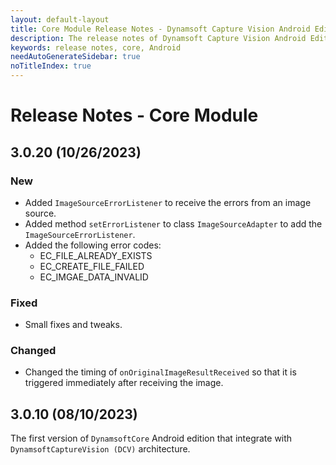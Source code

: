 ```yaml
---
layout: default-layout
title: Core Module Release Notes - Dynamsoft Capture Vision Android Edition
description: The release notes of Dynamsoft Capture Vision Android Edition.
keywords: release notes, core, Android
needAutoGenerateSidebar: true
noTitleIndex: true
---
```


# Release Notes - Core Module

## 3.0.20 (10/26/2023)

### New

- Added `ImageSourceErrorListener` to receive the errors from an image source.
- Added method `setErrorListener` to class `ImageSourceAdapter` to add the `ImageSourceErrorListener`.
- Added the following error codes:
  - EC_FILE_ALREADY_EXISTS
  - EC_CREATE_FILE_FAILED
  - EC_IMGAE_DATA_INVALID

### Fixed

- Small fixes and tweaks.

### Changed

- Changed the timing of `onOriginalImageResultReceived` so that it is triggered immediately after receiving the image.

## 3.0.10 (08/10/2023)

The first version of `DynamsoftCore` Android edition that integrate with `DynamsoftCaptureVision (DCV)` architecture.
